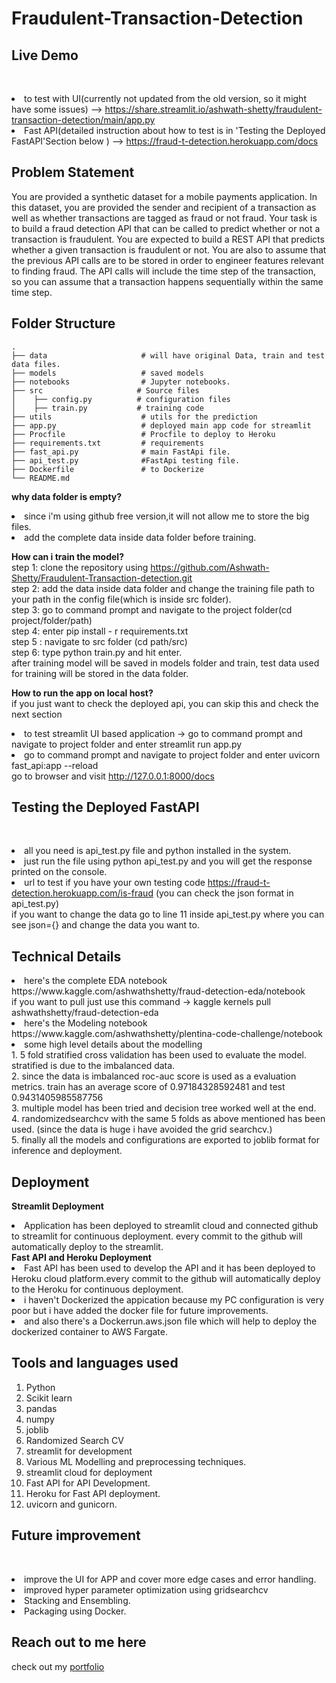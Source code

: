 # Fraudulent-Transaction-Detection
## Live Demo
<br><li> to test with UI(currently not updated from the old version, so it might have some issues) 
--> https://share.streamlit.io/ashwath-shetty/fraudulent-transaction-detection/main/app.py
<br><li> Fast API(detailed instruction about how to test is in 'Testing the Deployed FastAPI'Section below )
--> https://fraud-t-detection.herokuapp.com/docs

## Problem Statement
You are provided a synthetic dataset for a mobile payments application. In this dataset, you are
provided the sender and recipient of a transaction as well as whether transactions are tagged as
fraud or not fraud. Your task is to build a fraud detection API that can be called to predict
whether or not a transaction is fraudulent.
You are expected to build a REST API that predicts whether a given transaction is fraudulent or
not. You are also to assume that the previous API calls are to be stored in order to engineer
features relevant to finding fraud. The API calls will include the time step of the transaction, so
you can assume that a transaction happens sequentially within the same time step.

## Folder Structure

    .
    ├── data                     # will have original Data, train and test data files.
    ├── models                   # saved models
    ├── notebooks                # Jupyter notebooks.
    ├── src                     # Source files 
    │    ├── config.py          # configuration files
    │    ├── train.py           # training code
    ├── utils                    # utils for the prediction
    ├── app.py                   # deployed main app code for streamlit
    ├── Procfile                 # Procfile to deploy to Heroku
    ├── requirements.txt         # requirements
    ├── fast_api.py              # main FastApi file.
    ├── api_test.py              #FastApi testing file.
    ├── Dockerfile               # to Dockerize
    └── README.md

<b>why data folder is empty?</b>
<br><li>since i'm using github free version,it will not allow me to store the big files. 
    <br><li> add the complete data inside data folder before training.

<b>How can i train the model?</b>
<br>step 1: clone the repository using https://github.com/Ashwath-Shetty/Fraudulent-Transaction-detection.git 
<br>step 2: add the data inside data folder and change the training file path to your path in the config file(which is inside src folder).
<br>step 3: go to command prompt and navigate to the project folder(cd project/folder/path)
<br>step 4: enter pip install - r requirements.txt
<br>step 5 : navigate to src folder (cd path/src)
<br>step 6: type python train.py and hit enter.
<br>after training model will be saved in models folder and train, test data used for training will be stored in the data folder.

<b>How to run the app on local host?</b>
<br> if you just want to check the deployed api, you can skip this and check the next section
<br><li>to test streamlit UI based application -> go to command prompt and navigate to project folder and enter streamlit run app.py
<br><li> go to command prompt and navigate to project folder and enter uvicorn fast_api:app --reload
  <br> go to browser and visit http://127.0.0.1:8000/docs

## Testing the Deployed FastAPI
<br> <li>all you need is api_test.py file and python installed in the system. 
<br> <li>just run the file using python api_test.py and you will get the response printed on the console.
<br><li> url to test if you have your own testing code https://fraud-t-detection.herokuapp.com/is-fraud (you can check the json format in api_test.py)
<br> if you want to change the data go to line 11 inside api_test.py where you can see json={} and change the data you want to.

    
## Technical Details
<li>here's the complete EDA notebook
<br>https://www.kaggle.com/ashwathshetty/fraud-detection-eda/notebook
 <br>if you want to pull just use this command -> kaggle kernels pull ashwathshetty/fraud-detection-eda
<li> here's the Modeling notebook
    <br>https://www.kaggle.com/ashwathshetty/plentina-code-challenge/notebook
<li> some high level details about the modelling
    <br>1. 5 fold stratified cross validation has been used to evaluate the model. stratified is due to the imbalanced data.
    <br>2. since the data is imbalanced roc-auc score is used as a evaluation metrics. train has an average score of 0.97184328592481 and test 0.9431405985587756
    <br>3. multiple model has been tried and decision tree worked well at the end.
    <br>4. randomizedsearchcv with the same 5 folds as above mentioned has been used. (since the data is huge i have avoided the grid searchcv.)
    <br>5. finally all the models and configurations are exported to joblib format for inference and deployment.
        
## Deployment
<b>Streamlit Deployment</b>
<li>Application has been deployed to streamlit cloud and connected github to streamlit for continuous deployment. every commit to the github will automatically deploy to the streamlit.
<br><b>Fast API and Heroku Deployment</b>
<br><li>Fast API has been used to develop the API and it has been deployed to Heroku cloud platform.every commit to the github will automatically deploy to the Heroku for continuous deployment.
<br><li>i haven't Dockerized the appication because my PC configuration is very poor but i have added the docker file for future improvements.
<br><li> and also there's a Dockerrun.aws.json file which will help to deploy the dockerized container to AWS Fargate.

## Tools and languages used
1. Python
2. Scikit learn
3. pandas
4. numpy
5. joblib
6. Randomized Search CV
7. streamlit for development
8. Various ML Modelling and preprocessing techniques.
9. streamlit cloud for deployment
10. Fast API for API Development.
11. Heroku for Fast API deployment.
12. uvicorn and gunicorn.
## Future improvement
<br><li>improve the UI for APP and cover more edge cases and error handling.
<br><li>improved hyper parameter optimization using gridsearchcv
<br><li>Stacking and Ensembling.
<br><li>Packaging using Docker.

## Reach out to me here
check out my [portfolio](https://ashwathshetty.netlify.app/)
